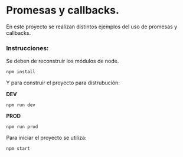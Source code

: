 # Promesas y callbacks.

En este proyecto se realizan distintos ejemplos del uso de promesas y callbacks.

### Instrucciones:

Se deben de reconstruir los módulos de node.

```
npm install
```

Y para construir el proyecto para distrubución:

__DEV__
```
npm run dev
```

__PROD__
```
npm run prod
```

Para iniciar el proyecto se utiliza:

```
npm start
```